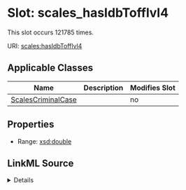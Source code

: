 

# Slot: scales_hasIdbTofflvl4




This slot occurs 121785 times.


URI: [scales:hasIdbTofflvl4](http://schemas.scales-okn.org/rdf/scales#hasIdbTofflvl4)



<!-- no inheritance hierarchy -->





## Applicable Classes

| Name | Description | Modifies Slot |
| --- | --- | --- |
| [ScalesCriminalCase](../classes/ScalesCriminalCase.md) |  |  no  |







## Properties

* Range: [xsd:double](http://www.w3.org/2001/XMLSchema#double)







## LinkML Source

<details>

```yaml
name: scales_hasIdbTofflvl4
from_schema: okns:scales-kg
rank: 1000
slot_uri: scales:hasIdbTofflvl4
alias: scales_hasIdbTofflvl4
domain_of:
- scales_CriminalCase
range: double

```
</details>